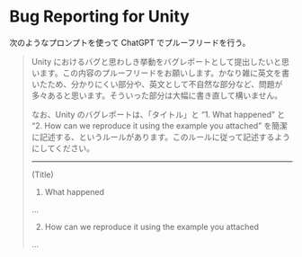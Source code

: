 # Bug Reporting for Unity

次のようなプロンプトを使って ChatGPT でプルーフリードを行う。

> Unity におけるバグと思わしき挙動をバグレポートとして提出したいと思います。この内容のプルーフリードをお願いします。かなり雑に英文を書いたため、分かりにくい部分や、英文として不自然な部分など、問題が多々あると思います。そういった部分は大幅に書き直して構いません。
> 
> なお、Unity のバグレポートは、「タイトル」と “1. What happened” と “2. How can we reproduce it using the example you attached” を簡潔に記述する、というルールがあります。このルールに従って記述するようにしてください。
> 
> ---
> 
> (Title)
>
> 1. What happened
>
> ...
> 
> 2. How can we reproduce it using the example you attached
>  
> ...
